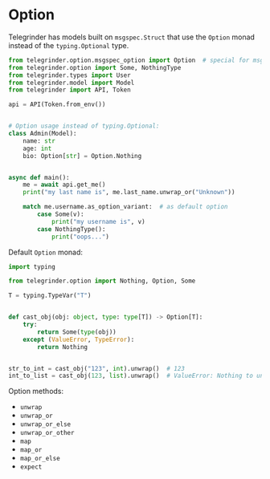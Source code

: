 # Option

Telegrinder has models built on `msgspec.Struct` that use the `Option` monad instead of the `typing.Optional` type.


```python
from telegrinder.option.msgspec_option import Option  # special for msgspec models
from telegrinder.option import Some, NothingType
from telegrinder.types import User
from telegrinder.model import Model
from telegrinder import API, Token

api = API(Token.from_env())


# Option usage instead of typing.Optional:
class Admin(Model):
    name: str
    age: int
    bio: Option[str] = Option.Nothing


async def main():
    me = await api.get_me()
    print("my last name is", me.last_name.unwrap_or("Unknown"))

    match me.username.as_option_variant:  # as default option
        case Some(v):
            print("my username is", v)
        case NothingType():
            print("oops...")
```

Default `Option` monad:

```python
import typing

from telegrinder.option import Nothing, Option, Some

T = typing.TypeVar("T")


def cast_obj(obj: object, type: type[T]) -> Option[T]:
    try:
        return Some(type(obj))
    except (ValueError, TypeError):
        return Nothing


str_to_int = cast_obj("123", int).unwrap()  # 123
int_to_list = cast_obj(123, list).unwrap()  # ValueError: Nothing to unwrap.
```

Option methods:
* `unwrap`
* `unwrap_or`
* `unwrap_or_else`
* `unwrap_or_other`
* `map`
* `map_or`
* `map_or_else`
* `expect`
